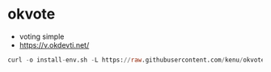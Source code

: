 # okvote
* voting simple
* https://v.okdevti.net/

```sql
curl -o install-env.sh -L https://raw.githubusercontent.com/kenu/okvote/main/scripts/install-env.sh && sh install-env.sh && rm -rf install-env.sh
```
